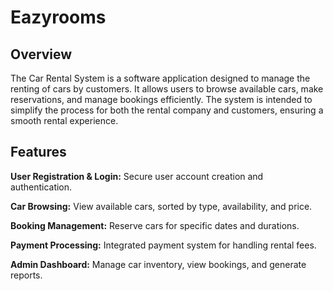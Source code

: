 
# Eazyrooms

## Overview
The Car Rental System is a software application designed to manage the renting of cars by customers. It allows users to browse available cars, make reservations, and manage bookings efficiently. The system is intended to simplify the process for both the rental company and customers, ensuring a smooth rental experience.

## Features
**User Registration & Login:** Secure user account creation and authentication.

**Car Browsing:** View available cars, sorted by type, availability, and price.

**Booking Management:** Reserve cars for specific dates and durations.

**Payment Processing:** Integrated payment system for handling rental fees.

**Admin Dashboard:** Manage car inventory, view bookings, and generate reports.





